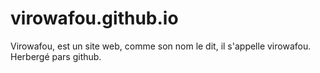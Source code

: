 # virowafou.github.io
Virowafou, est un site web, comme son nom le dit, il s'appelle virowafou.
Herbergé pars github.
